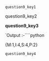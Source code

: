 ```ngMeta
question9_key1
```
question9_key2


**question9_key3**


`Output :-````python

{M:1,I:4,S:4,P:2}
```
question9_key4